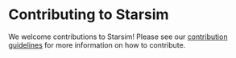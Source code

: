 # Contributing to Starsim

We welcome contributions to Starsim! Please see our [contribution guidelines](https://github.com/starsimhub/starsim/blob/main/CONTRIBUTING.md) for more information on how to contribute.

